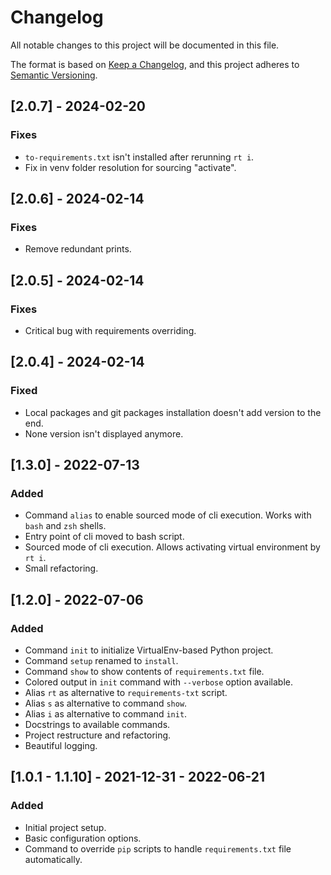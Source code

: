 # Changelog
All notable changes to this project will be documented in this file.

The format is based on [Keep a Changelog](https://keepachangelog.com/en/1.0.0/),
and this project adheres to [Semantic Versioning](https://semver.org/spec/v2.0.0.html).


## [2.0.7] - 2024-02-20
### Fixes
- `to-requirements.txt` isn't installed after rerunning `rt i`.
- Fix in venv folder resolution for sourcing "activate".


## [2.0.6] - 2024-02-14
### Fixes
- Remove redundant prints.


## [2.0.5] - 2024-02-14
### Fixes
- Critical bug with requirements overriding.


## [2.0.4] - 2024-02-14
### Fixed 
- Local packages and git packages installation doesn't add version to the end.
- None version isn't displayed anymore.


## [1.3.0] - 2022-07-13
### Added
- Command `alias` to enable sourced mode of cli execution. Works with `bash` and `zsh` shells.
- Entry point of cli moved to bash script.
- Sourced mode of cli execution. Allows activating virtual environment by `rt i`.
- Small refactoring.


## [1.2.0] - 2022-07-06
### Added
- Command `init` to initialize VirtualEnv-based Python project.
- Command `setup` renamed to `install`.
- Command `show` to show contents of `requirements.txt` file.
- Colored output in `init` command with `--verbose` option available.
- Alias `rt` as alternative to `requirements-txt` script.
- Alias `s` as alternative to command `show`.
- Alias `i` as alternative to command `init`.
- Docstrings to available commands.
- Project restructure and refactoring.
- Beautiful logging.

## [1.0.1 - 1.1.10] - 2021-12-31 - 2022-06-21
### Added
- Initial project setup.
- Basic configuration options.
- Command to override `pip` scripts to handle `requirements.txt` file automatically.
